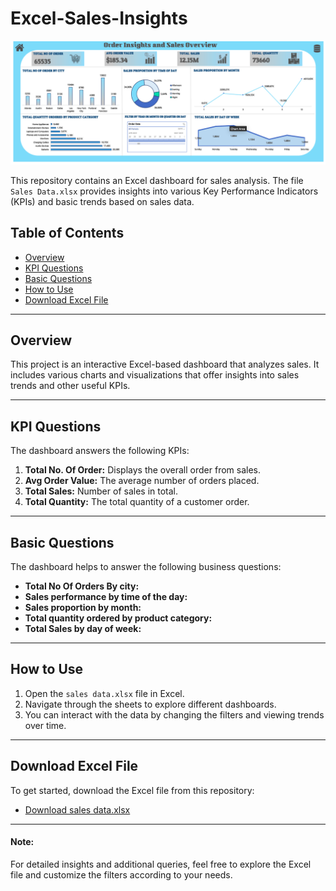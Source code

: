 # Excel-Sales-Insights

![ Sales Dashboard Screenshot](https://github.com/vanshika-ahuja1/Excel-Sales-Insights/blob/main/dashboard.png?raw=true)

This repository contains an Excel dashboard for  sales analysis. The file `Sales Data.xlsx` provides insights into various Key Performance Indicators (KPIs) and basic trends based on  sales data.

## Table of Contents

- [Overview](#overview)
- [KPI Questions](#kpi-questions)
- [Basic Questions](#basic-questions)
- [How to Use](#how-to-use)
- [Download Excel File](#download-excel-file)

---

## Overview

This project is an interactive Excel-based dashboard that analyzes sales. It includes various charts and visualizations that offer insights into sales trends and other useful KPIs. 

---

## KPI Questions

The dashboard answers the following KPIs:

1. **Total No. Of Order:** Displays the overall order from  sales.
2. **Avg Order Value:** The average number of orders placed.
3. **Total Sales:** Number of sales in total.
4. **Total Quantity:** The total quantity of a customer order.

---

## Basic Questions

The dashboard helps to answer the following business questions:

- **Total No Of Orders By city:** 
- **Sales performance by time of the day:** 
- **Sales proportion by month:** 
- **Total quantity ordered by product category:** 
- **Total Sales by day of week:**

---

## How to Use

1. Open the `sales data.xlsx` file in Excel.
2. Navigate through the sheets to explore different dashboards.
3. You can interact with the data by changing the filters and viewing trends over time.

---

## Download Excel File

To get started, download the Excel file from this repository:

- [Download sales data.xlsx](https://github.com/vanshika-ahuja1/Excel-Sales-Insights/raw/main/Sales%20Data.xlsx)


---

#### Note:
For detailed insights and additional queries, feel free to explore the Excel file and customize the filters according to your needs.
